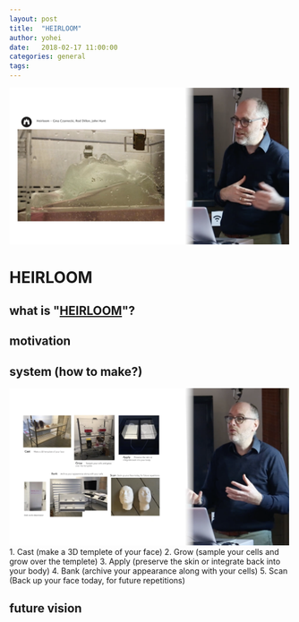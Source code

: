 ```yaml
---
layout: post
title:  "HEIRLOOM"
author: yohei
date:   2018-02-17 11:00:00
categories: general
tags: 
---
```


<img src="/images/heirloom.png" width="500px">

# HEIRLOOM
## what is "[HEIRLOOM](https://www.ginaczarnecki.com/heirloom)"?


## motivation

## system (how to make?)
<img src="/images/heirloom_02.png" width="500px">
1. Cast (make a 3D templete of your face)
2. Grow (sample your cells and grow over the templete)
3. Apply (preserve the skin or integrate back into your body)
4. Bank (archive your appearance along with your cells)
5. Scan (Back up your face today, for future repetitions)

## future vision




